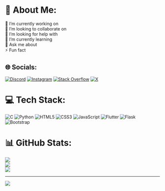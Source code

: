 # 💫 About Me:
🔭 I’m currently working on<br>👯 I’m looking to collaborate on<br>🤝 I’m looking for help with<br>🌱 I’m currently learning<br>💬 Ask me about<br>⚡ Fun fact


## 🌐 Socials:
[![Discord](https://img.shields.io/badge/Discord-%237289DA.svg?logo=discord&logoColor=white)](https://discord.gg/https://discord.com/invite/patz9EAH4c) [![Instagram](https://img.shields.io/badge/Instagram-%23E4405F.svg?logo=Instagram&logoColor=white)](https://instagram.com/shubumrrr) [![Stack Overflow](https://img.shields.io/badge/-Stackoverflow-FE7A16?logo=stack-overflow&logoColor=white)](https://stackoverflow.com/users/19119378) [![X](https://img.shields.io/badge/X-black.svg?logo=X&logoColor=white)](https://x.com/) 

# 💻 Tech Stack:
![C](https://img.shields.io/badge/c-%2300599C.svg?style=flat&logo=c&logoColor=white) ![Python](https://img.shields.io/badge/python-3670A0?style=flat&logo=python&logoColor=ffdd54) ![HTML5](https://img.shields.io/badge/html5-%23E34F26.svg?style=flat&logo=html5&logoColor=white) ![CSS3](https://img.shields.io/badge/css3-%231572B6.svg?style=flat&logo=css3&logoColor=white) ![JavaScript](https://img.shields.io/badge/javascript-%23323330.svg?style=flat&logo=javascript&logoColor=%23F7DF1E) ![Flutter](https://img.shields.io/badge/Flutter-%2302569B.svg?style=flat&logo=Flutter&logoColor=white) ![Flask](https://img.shields.io/badge/flask-%23000.svg?style=flat&logo=flask&logoColor=white) ![Bootstrap](https://img.shields.io/badge/bootstrap-%238511FA.svg?style=flat&logo=bootstrap&logoColor=white)
# 📊 GitHub Stats:
![](https://github-readme-stats.vercel.app/api?username=lim8less&theme=dark&hide_border=false&include_all_commits=false&count_private=false)<br/>
![](https://github-readme-streak-stats.herokuapp.com/?user=lim8less&theme=dark&hide_border=false)<br/>
![](https://github-readme-stats.vercel.app/api/top-langs/?username=lim8less&theme=dark&hide_border=false&include_all_commits=false&count_private=false&layout=compact)

---
[![](https://visitcount.itsvg.in/api?id=lim8less&icon=5&color=1)](https://visitcount.itsvg.in)

<!-- Proudly created with GPRM ( https://gprm.itsvg.in ) -->
